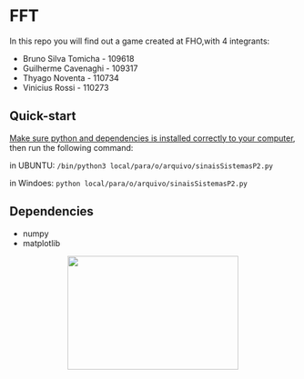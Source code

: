 # FFT 
In this repo you will find out a game created at FHO,with 4 integrants:
<ul>
  <li>Bruno Silva Tomicha - 109618</li>
  <li>Guilherme Cavenaghi - 109317</li>
  <li>Thyago Noventa - 110734</li>
  <li>Vinicius Rossi - 110273</li> 
</ul>
  
## Quick-start
[Make sure python and dependencies is installed correctly to your computer](https://www.python.org/downloads/), then run the following command:

 in UBUNTU:
`/bin/python3 local/para/o/arquivo/sinaisSistemasP2.py`

in Windoes: 
`python local/para/o/arquivo/sinaisSistemasP2.py`

## Dependencies
<ul>
  <li>numpy</li>
  <li>matplotlib</li>
</ul>

<p align = "center">
<img width=300 height=200 src=https://github.com/Guilherme-del/uniararas/blob/master/img/fho.png >
<p>
